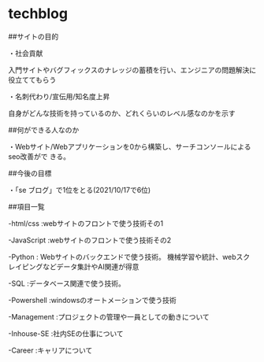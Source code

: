 # techblog



##サイトの目的 

・社会貢献 

入門サイトやバグフィックスのナレッジの蓄積を行い、エンジニアの問題解決に役立ててもらう

・名刺代わり/宣伝用/知名度上昇

自身がどんな技術を持っているのか、どれくらいのレベル感なのかを示す



##何ができる人なのか

 ・Webサイト/Webアプリケーションを0から構築し、サーチコンソールによるseo改善がで きる。




##今後の目標

・「se ブログ」で1位をとる(2021/10/17で6位)



##項目一覧

-html/css :webサイトのフロントで使う技術その1

-JavaScript :webサイトのフロントで使う技術その2

-Python : Webサイトのバックエンドで使う技術。 機械学習や統計、webスクレイピングなどデータ集計やAI関連が得意

-SQL :データベース関連で使う技術。

-Powershell :windowsのオートメーションで使う技術

-Management :プロジェクトの管理や一員としての動きについて

-Inhouse-SE :社内SEの仕事について

-Career :キャリアについて




